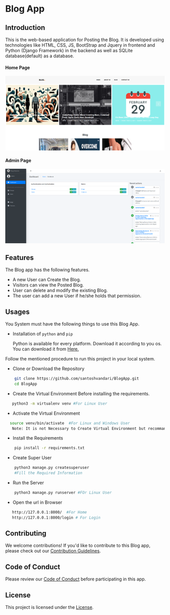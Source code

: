 # Blog App
## Introduction
This is the web-based application for Posting the Blog. It is developed using technologies like HTML, CSS, JS, BootStrap and Jquery in frontend and Python (Django Framework) in the backend as well as SQLite database(default) as a database.

#### Home Page 
![Home Page](/img/home.png)

#### Admin Page 
![Admin Page](/img/admin.png)

## Features
The Blog app has the following features.
 - A new User can Create the Blog.
 - Visitors can view the Posted Blog.
 - User can delete and modify the existing Blog.
 - The user can add a new User if he/she holds that permission.

## Usages
You System must have the following things to use this Blog App.
 - Installation of `python` and  `pip`

    Python is available for every platform. Download it according to you os. You can download it from [Here.](https://www.python.org/downloads/)


Follow the mentioned procedure to run this project in your local system.
 - Clone or Download the Repository
```bash
    git clone https://github.com/santoshvandari/BlogApp.git 
    cd BlogApp
```
 - Create the Virtual Environment Before installing the requirements. 
 ```Bash
    python3 -m virtualenv venv #For Linux User
 ```
  - Activate the Virtual Environment
  ```bash
    source venv/bin/activate  #For Linux and Windows User
     Note: It is not Necessary to Create Virtual Environment but recommanded.
  ``` 
 - Install the Requirements
```bash
    pip install -r requirements.txt
```
 - Create Super User
```bash 
    python3 manage.py createsuperuser
    #Fill the Required Information
```

 - Run the Server
```bash
    python3 manage.py runserver #FOr Linux User
```
 - Open the url in Browser
 ```bash
    http://127.0.0.1:8000/  #For Home
    http://127.0.0.1:8000/login # For Login
 ```

## Contributing
We welcome contributions! If you'd like to contribute to this Blog app, please check out our [Contribution Guidelines](Contribution.md).

## Code of Conduct
Please review our [Code of Conduct](CodeOfConduct.md) before participating in this app.

## License
This project is licensed under the [License](LICENSE).
